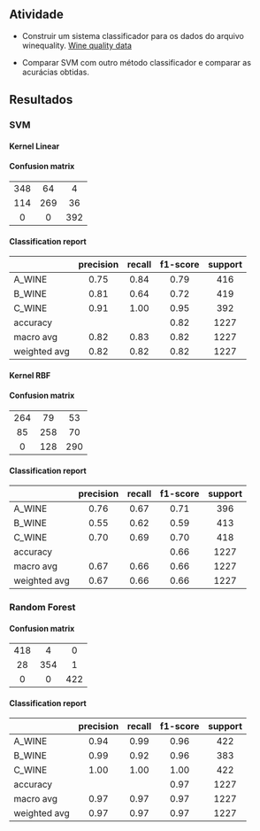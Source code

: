 ## Atividade

- Construir um sistema classificador para os dados do arquivo winequality. [Wine quality data](https://archive.ics.uci.edu/ml/datasets/wine+quality)

- Comparar SVM com outro método classificador e comparar as acurácias obtidas.

## Resultados

### SVM 

#### Kernel Linear

#### Confusion matrix

|  |  |  |
| :---: | :---: | :---: |
| 348 | 64 | 4 |
| 114 | 269 | 36 |
| 0 | 0 | 392 |

#### Classification report

|  | precision | recall | f1-score | support |
| :--- | :---: | :---: | :---: | :---: |
| A_WINE | 0.75 | 0.84 | 0.79 | 416 |
| B_WINE | 0.81 | 0.64 | 0.72 | 419 |
| C_WINE | 0.91 | 1.00 | 0.95 | 392 |
| accuracy |  |  | 0.82 | 1227 |
| macro avg | 0.82 | 0.83 | 0.82 | 1227 |
| weighted avg | 0.82 | 0.82 | 0.82 | 1227 |

#### Kernel RBF

#### Confusion matrix

|  |  |  |
| :---: | :---: | :---: |
| 264 | 79 | 53 |
| 85 | 258 | 70 |
| 0 | 128 | 290 |

#### Classification report

|  | precision | recall | f1-score | support |
| :--- | :---: | :---: | :---: | :---: |
| A_WINE | 0.76 | 0.67 | 0.71 | 396 |
| B_WINE | 0.55 | 0.62 | 0.59 | 413 |
| C_WINE | 0.70 | 0.69 | 0.70 | 418 |
| accuracy |  |  | 0.66 | 1227 |
| macro avg | 0.67 | 0.66 | 0.66 | 1227 |
| weighted avg | 0.67 | 0.66 | 0.66 | 1227 |

### Random Forest

#### Confusion matrix

|  |  |  |
| :---: | :---: | :---: |
| 418 | 4 | 0 |
| 28 | 354 | 1 |
| 0 | 0 | 422 |

#### Classification report

|  | precision | recall | f1-score | support |
| :--- | :---: | :---: | :---: | :---: |
| A_WINE | 0.94 | 0.99 | 0.96 | 422 |
| B_WINE | 0.99 | 0.92 | 0.96 | 383 |
| C_WINE | 1.00 | 1.00 | 1.00 | 422 |
| accuracy |  |  | 0.97 | 1227 |
| macro avg | 0.97 | 0.97 | 0.97 | 1227 |
| weighted avg | 0.97 | 0.97 | 0.97 | 1227 |
